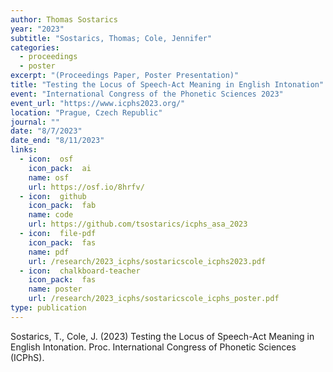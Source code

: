 ```yaml
---
author: Thomas Sostarics
year: "2023"
subtitle: "Sostarics, Thomas; Cole, Jennifer"
categories:
  - proceedings
  - poster
excerpt: "(Proceedings Paper, Poster Presentation)"
title: "Testing the Locus of Speech-Act Meaning in English Intonation"
event: "International Congress of the Phonetic Sciences 2023"
event_url: "https://www.icphs2023.org/"
location: "Prague, Czech Republic"
journal: ""
date: "8/7/2023"
date_end: "8/11/2023"
links:
  - icon:  osf
    icon_pack:  ai
    name: osf
    url: https://osf.io/8hrfv/
  - icon:  github
    icon_pack:  fab
    name: code
    url: https://github.com/tsostarics/icphs_asa_2023
  - icon:  file-pdf
    icon_pack:  fas
    name: pdf
    url: /research/2023_icphs/sostaricscole_icphs2023.pdf
  - icon:  chalkboard-teacher
    icon_pack:  fas
    name: poster
    url: /research/2023_icphs/sostaricscole_icphs_poster.pdf
type: publication
---
```


Sostarics, T., Cole, J. (2023) Testing the Locus of Speech-Act Meaning in English Intonation. Proc. International Congress of Phonetic Sciences (ICPhS).
